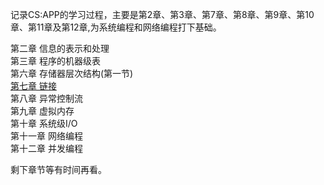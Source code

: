 记录CS:APP的学习过程，主要是第2章、第3章、第7章、第8章、第9章、第10章、第11章及第12章,为系统编程和网络编程打下基础。

第二章     信息的表示和处理  
第三章     程序的机器级表  
第六章     存储器层次结构(第一节)  
[第七章     链接](./Ch7/note.md)  
第八章     异常控制流  
第九章     虚拟内存  
第十章     系统级I/O  
第十一章   网络编程  
第十二章   并发编程  

剩下章节等有时间再看。
